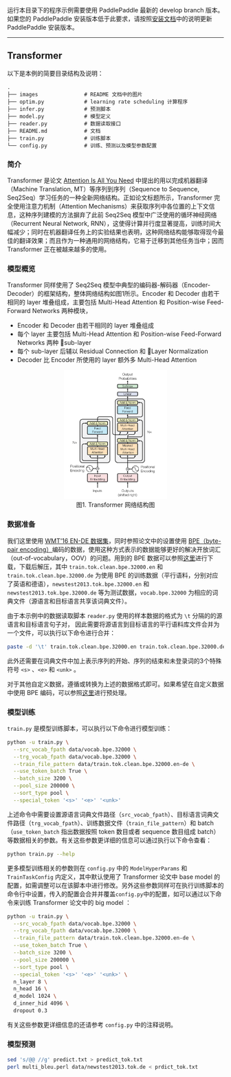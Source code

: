 运行本目录下的程序示例需要使用 PaddlePaddle 最新的 develop branch 版本。如果您的 PaddlePaddle 安装版本低于此要求，请按照[安装文档](http://www.paddlepaddle.org/docs/develop/documentation/zh/build_and_install/pip_install_cn.html)中的说明更新 PaddlePaddle 安装版本。

---

## Transformer

以下是本例的简要目录结构及说明：

```text
.
├── images               # README 文档中的图片
├── optim.py             # learning rate scheduling 计算程序
├── infer.py             # 预测脚本
├── model.py             # 模型定义
├── reader.py            # 数据读取接口
├── README.md            # 文档
├── train.py             # 训练脚本
└── config.py            # 训练、预测以及模型参数配置
```

### 简介

Transformer 是论文 [Attention Is All You Need](https://arxiv.org/abs/1706.03762) 中提出的用以完成机器翻译（Machine Translation, MT）等序列到序列（Sequence to Sequence, Seq2Seq）学习任务的一种全新网络结构。正如论文标题所示，Transformer 完全使用注意力机制（Attention Mechanisms）来获取序列中各位置的上下文信息，这种序列建模的方法摒弃了此前 Seq2Seq 模型中广泛使用的循环神经网络（Recurrent Neural Network, RNN），这使得计算并行度显著提高，训练时间大幅减少；同时在机器翻译任务上的实验结果也表明，这种网络结构能够取得现今最佳的翻译效果；而且作为一种通用的网络结构，它易于迁移到其他任务当中；因而 Transformer 正在被越来越多的使用。

### 模型概览

Transformer 同样使用了 Seq2Seq 模型中典型的编码器-解码器（Encoder-Decoder）的框架结构，整体网络结构如图1所示。Encoder 和 Decoder 由若干相同的 layer 堆叠组成，主要包括 Multi-Head Attention 和 Position-wise Feed-Forward Networks 两种模块，

- Encoder 和 Decoder 由若干相同的 layer 堆叠组成
- 每个 layer 主要包括 Multi-Head Attention 和 Position-wise Feed-Forward Networks 两种 sub-layer
- 每个 sub-layer 后辅以 Residual Connection 和 Layer Normalization
- Decoder 比 Encoder 所使用的 layer 额外多 Multi-Head Attention

<p align="center">
<img src="images/transformer_network.png" height=300 hspace='10'/> <br />
图1. Transformer 网络结构图
</p>



### 数据准备

我们这里使用 [WMT'16 EN-DE 数据集](http://www.statmt.org/wmt16/translation-task.html)，同时参照论文中的设置使用 [BPE（byte-pair encoding）]()编码的数据，使用这种方式表示的数据能够更好的解决开放词汇（out-of-vocabulary，OOV）的问题。用到的 BPE 数据可以参照[这里](https://github.com/google/seq2seq/blob/master/docs/data.md)进行下载，下载后解压，其中 `train.tok.clean.bpe.32000.en` 和 `train.tok.clean.bpe.32000.de` 为使用 BPE 的训练数据（平行语料，分别对应了英语和德语），`newstest2013.tok.bpe.32000.en` 和 `newstest2013.tok.bpe.32000.de` 等为测试数据，`vocab.bpe.32000` 为相应的词典文件（源语言和目标语言共享该词典文件）。

由于本示例中的数据读取脚本 `reader.py` 使用的样本数据的格式为 `\t` 分隔的的源语言和目标语言句子对， 因此需要将源语言到目标语言的平行语料库文件合并为一个文件，可以执行以下命令进行合并：
```sh
paste -d '\t' train.tok.clean.bpe.32000.en train.tok.clean.bpe.32000.de > train.tok.clean.bpe.32000.en-de
```
此外还需要在词典文件中加上表示序列的开始、序列的结束和未登录词的3个特殊符号 `<s>` 、`<e>` 和 `<unk>` 。

对于其他自定义数据，遵循或转换为上述的数据格式即可。如果希望在自定义数据中使用 BPE 编码，可以参照[这里](https://github.com/rsennrich/subword-nmt)进行预处理。

### 模型训练

`train.py` 是模型训练脚本，可以执行以下命令进行模型训练：
```sh
python -u train.py \
  --src_vocab_fpath data/vocab.bpe.32000 \
  --trg_vocab_fpath data/vocab.bpe.32000 \
  --train_file_pattern data/train.tok.clean.bpe.32000.en-de \
  --use_token_batch True \
  --batch_size 3200 \
  --pool_size 200000 \
  --sort_type pool \
  --special_token '<s>' '<e>' '<unk>'
```
上述命令中需要设置源语言词典文件路径（`src_vocab_fpath`）、目标语言词典文件路径（`trg_vocab_fpath`）、训练数据文件（`train_file_pattern`）和 batch （`use_token_batch` 指出数据按照 token 数目或者 sequence 数目组成 batch）等数据相关的参数。有关这些参数更详细的信息可以通过执行以下命令查看：
```sh
python train.py --help
```

更多模型训练相关的参数则在 `config.py` 中的 `ModelHyperParams` 和 `TrainTaskConfig` 内定义，其中默认使用了 Transformer 论文中 base model 的配置，如需调整可以在该脚本中进行修改。另外这些参数同样可在执行训练脚本的命令行中设置，传入的配置会合并并覆盖`config.py`中的配置，如可以通过以下命令来训练 Transformer 论文中的 big model ：

```sh
python -u train.py \
  --src_vocab_fpath data/vocab.bpe.32000 \
  --trg_vocab_fpath data/vocab.bpe.32000 \
  --train_file_pattern data/train.tok.clean.bpe.32000.en-de \
  --use_token_batch True \
  --batch_size 3200 \
  --pool_size 200000 \
  --sort_type pool \
  --special_token '<s>' '<e>' '<unk>' \
  n_layer 8 \
  n_head 16 \
  d_model 1024 \
  d_inner_hid 4096 \
  dropout 0.3
```
有关这些参数更详细信息的还请参考 `config.py` 中的注释说明。

### 模型预测

```sh
sed 's/@@ //g' predict.txt > predict_tok.txt
perl multi_bleu.perl data/newstest2013.tok.de < prdict_tok.txt
```
